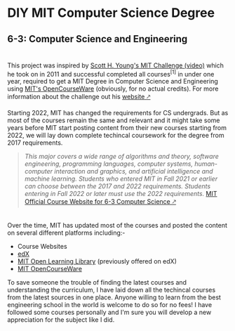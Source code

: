 # **DIY MIT Computer Science Degree**


## 6-3: Computer Science and Engineering
#


This project was inspired by [Scott H. Young's MIT Challenge (video)](https://www.youtube.com/watch?v=oo-ctqruwRc) which he took on in 2011 and successful completed all courses<sup>[1]</sup> in under one year, required to get a MIT Degree in Computer Science and Engineering using [MIT's OpenCourseWare](https://ocw.mit.edu/) (obviously, for no actual credits). For more information about the challenge out his [website 🡕](https://www.scotthyoung.com/blog/myprojects/mit-challenge-2/)


Starting 2022, MIT has changed the requirements for CS undergrads. But as most of the courses remain the same and relevant and it might take some years before MIT start posting content from their new courses starting from 2022, we will lay down complete techincal coursework for the degree from 2017 requirements. 


> *This major covers a wide range of algorithms and theory, software engineering, programming languages, computer systems, human-computer interaction and graphics, and artificial intelligence and machine learning. Students who entered MIT in Fall 2021 or earlier can choose between the 2017 and 2022 requirements. Students entering in Fall 2022 
or later must use the 2022 requirements.* 
[MIT Official Course Website for 6-3 Computer Science 🡕](https://www.eecs.mit.edu/academics/undergraduate-programs/curriculum/6-3-computer-science-and-engineering/) 

\
Over the time, MIT has updated most of the courses and posted the content on several different platforms including:-

- Course Websites
- [edX](https://www.edx.org/)
- [MIT Open Learning Library](https://openlearninglibrary.mit.edu/dashboard) (previously offered on edX)
- [MIT OpenCourseWare](https://ocw.mit.edu/)

To save someone the trouble of finding the latest courses and understanding the curriculum, I have laid down all the techincal courses from the latest sources in one place. Anyone willing to learn from the best engineering school in the world is welcome to do so for no fees! I have followed some courses personally and I'm sure you will develop a new appreciation for the subject like I did.


